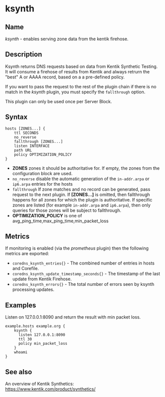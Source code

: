 # ksynth

## Name

*ksynth* - enables serving zone data from the kentik firehose.

## Description

Ksynth returns DNS requests based on data from Kentik Synthetic Testing. It will consume a firehose of
results from Kentik and always retrurn the "best" A or AAAA record, based on a a pre-defined policy.

If you want to pass the request to the rest of the plugin chain if there is no match in the *ksynth*
plugin, you must specify the `fallthrough` option.

This plugin can only be used once per Server Block.

## Syntax

~~~
hosts [ZONES...] {
    ttl SECONDS
    no_reverse
    fallthrough [ZONES...]
    listen INTERFACE
    path URL
    policy OPTIMIZATION_POLICY
}
~~~

* **ZONES** zones it should be authoritative for. If empty, the zones from the configuration block
   are used.
* `no_reverse` disable the automatic generation of the `in-addr.arpa` or `ip6.arpa` entries for the hosts
* `fallthrough` If zone matches and no record can be generated, pass request to the next plugin.
  If **[ZONES...]** is omitted, then fallthrough happens for all zones for which the plugin
  is authoritative. If specific zones are listed (for example `in-addr.arpa` and `ip6.arpa`), then only
  queries for those zones will be subject to fallthrough.
* **OPTIMIZATION_POLICY** is one of avg_ping_time,max_ping_time,min_packet_loss

## Metrics

If monitoring is enabled (via the *prometheus* plugin) then the following metrics are exported:

- `coredns_ksynth_entries{}` - The combined number of entries in hosts and Corefile.
- `coredns_ksynth_update_timestamp_seconds{}` - The timestamp of the last update from Kentik Firehose.
- `coredns_ksynth_errors{}` - The total number of errors seen by ksynth processing updates.

## Examples

Listen on 127.0.0.1:8090 and return the result with min packet loss.

~~~
example.hosts example.org {
    ksynth {
      listen 127.0.0.1:8090
      ttl 30
      policy min_packet_loss
    }
    whoami
}
~~~

## See also

An overview of Kentik Synthetics: https://www.kentik.com/product/synthetics/
